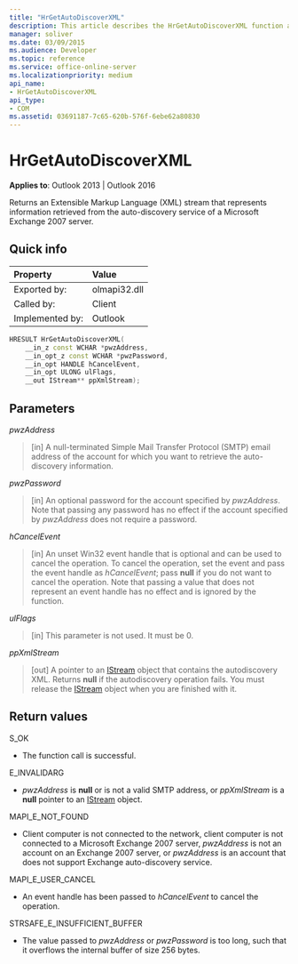 ```yaml
---
title: "HrGetAutoDiscoverXML" 
description: This article describes the HrGetAutoDiscoverXML function and provides syntax, parameters, and return value.
manager: soliver
ms.date: 03/09/2015
ms.audience: Developer
ms.topic: reference
ms.service: office-online-server
ms.localizationpriority: medium
api_name:
- HrGetAutoDiscoverXML
api_type:
- COM
ms.assetid: 03691187-7c65-620b-576f-6ebe62a80830
---
```


# HrGetAutoDiscoverXML

**Applies to**: Outlook 2013 | Outlook 2016

Returns an Extensible Markup Language (XML) stream that represents information retrieved from the auto-discovery service of a Microsoft Exchange 2007 server.

## Quick info

|Property |Value |
|:-----|:-----|
|Exported by:  <br/> |olmapi32.dll  <br/> |
|Called by:  <br/> |Client  <br/> |
|Implemented by:  <br/> |Outlook  <br/> |

```cpp
HRESULT HrGetAutoDiscoverXML( 
    __in_z const WCHAR *pwzAddress, 
    __in_opt_z const WCHAR *pwzPassword, 
    __in_opt HANDLE hCancelEvent, 
    __in_opt ULONG ulFlags, 
    __out IStream** ppXmlStream); 

```

## Parameters

 _pwzAddress_

> [in] A null-terminated Simple Mail Transfer Protocol (SMTP) email address of the account for which you want to retrieve the auto-discovery information.

 _pwzPassword_

> [in] An optional password for the account specified by _pwzAddress_. Note that passing any password has no effect if the account specified by  _pwzAddress_ does not require a password.

 _hCancelEvent_

> [in] An unset Win32 event handle that is optional and can be used to cancel the operation. To cancel the operation, set the event and pass the event handle as _hCancelEvent_; pass **null** if you do not want to cancel the operation. Note that passing a value that does not represent an event handle has no effect and is ignored by the function.

 _ulFlags_

> [in] This parameter is not used. It must be 0.

 _ppXmlStream_

> [out] A pointer to an [IStream](https://msdn.microsoft.com/library/aa380034%28VS.85%29.aspx) object that contains the autodiscovery XML. Returns **null** if the autodiscovery operation fails. You must release the [IStream](https://msdn.microsoft.com/library/aa380034%28VS.85%29.aspx) object when you are finished with it.

## Return values

S_OK

- The function call is successful.

E_INVALIDARG

- _pwzAddress_ is **null** or is not a valid SMTP address, or _ppXmlStream_ is a **null** pointer to an [IStream](https://msdn.microsoft.com/library/aa380034%28VS.85%29.aspx) object.

MAPI_E_NOT_FOUND

- Client computer is not connected to the network, client computer is not connected to a Microsoft Exchange 2007 server, _pwzAddress_ is not an account on an Exchange 2007 server, or _pwzAddress_ is an account that does not support Exchange auto-discovery service.

MAPI_E_USER_CANCEL

- An event handle has been passed to _hCancelEvent_ to cancel the operation.

STRSAFE_E_INSUFFICIENT_BUFFER

- The value passed to _pwzAddress_ or _pwzPassword_ is too long, such that it overflows the internal buffer of size 256 bytes.
